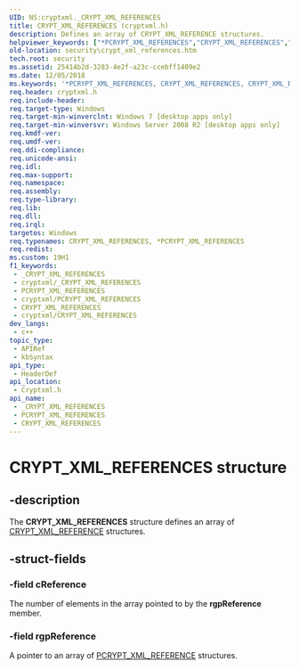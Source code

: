 ```yaml
---
UID: NS:cryptxml._CRYPT_XML_REFERENCES
title: CRYPT_XML_REFERENCES (cryptxml.h)
description: Defines an array of CRYPT_XML_REFERENCE structures.
helpviewer_keywords: ["*PCRYPT_XML_REFERENCES","CRYPT_XML_REFERENCES","CRYPT_XML_REFERENCES structure [Security]","PCRYPT_XML_REFERENCES","PCRYPT_XML_REFERENCES structure pointer [Security]","cryptxml/CRYPT_XML_REFERENCES","cryptxml/PCRYPT_XML_REFERENCES","security.crypt_xml_references"]
old-location: security\crypt_xml_references.htm
tech.root: security
ms.assetid: 25414b2d-3283-4e2f-a23c-ccebff1409e2
ms.date: 12/05/2018
ms.keywords: '*PCRYPT_XML_REFERENCES, CRYPT_XML_REFERENCES, CRYPT_XML_REFERENCES structure [Security], PCRYPT_XML_REFERENCES, PCRYPT_XML_REFERENCES structure pointer [Security], cryptxml/CRYPT_XML_REFERENCES, cryptxml/PCRYPT_XML_REFERENCES, security.crypt_xml_references'
req.header: cryptxml.h
req.include-header: 
req.target-type: Windows
req.target-min-winverclnt: Windows 7 [desktop apps only]
req.target-min-winversvr: Windows Server 2008 R2 [desktop apps only]
req.kmdf-ver: 
req.umdf-ver: 
req.ddi-compliance: 
req.unicode-ansi: 
req.idl: 
req.max-support: 
req.namespace: 
req.assembly: 
req.type-library: 
req.lib: 
req.dll: 
req.irql: 
targetos: Windows
req.typenames: CRYPT_XML_REFERENCES, *PCRYPT_XML_REFERENCES
req.redist: 
ms.custom: 19H1
f1_keywords:
 - _CRYPT_XML_REFERENCES
 - cryptxml/_CRYPT_XML_REFERENCES
 - PCRYPT_XML_REFERENCES
 - cryptxml/PCRYPT_XML_REFERENCES
 - CRYPT_XML_REFERENCES
 - cryptxml/CRYPT_XML_REFERENCES
dev_langs:
 - c++
topic_type:
 - APIRef
 - kbSyntax
api_type:
 - HeaderDef
api_location:
 - Cryptxml.h
api_name:
 - _CRYPT_XML_REFERENCES
 - PCRYPT_XML_REFERENCES
 - CRYPT_XML_REFERENCES
---
```


# CRYPT_XML_REFERENCES structure


## -description

The <b>CRYPT_XML_REFERENCES</b> structure defines an array of <a href="/windows/desktop/api/cryptxml/ns-cryptxml-crypt_xml_reference">CRYPT_XML_REFERENCE</a> structures.

## -struct-fields

### -field cReference

The number of elements in the array pointed to by the <b>rgpReference</b> member.

### -field rgpReference

A pointer to an array of  <a href="/windows/desktop/api/cryptxml/ns-cryptxml-crypt_xml_reference">PCRYPT_XML_REFERENCE</a> structures.

